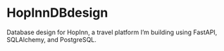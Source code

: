 # HopInnDBdesign
Database design for HopInn, a travel platform I’m building using FastAPI, SQLAlchemy, and PostgreSQL.
